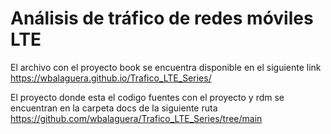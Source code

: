 # Análisis de tráfico de redes móviles LTE

El archivo con el proyecto book se encuentra disponible en el siguiente link
https://wbalaguera.github.io/Trafico_LTE_Series/

El proyecto donde esta el codigo fuentes con el proyecto y rdm se encuentran en la carpeta docs
de la siguiente  ruta
https://github.com/wbalaguera/Trafico_LTE_Series/tree/main
